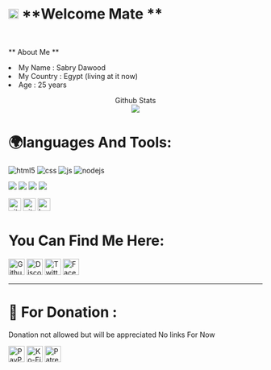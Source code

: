 # <img src="https://emojis.slackmojis.com/emojis/images/1531849430/4246/blob-sunglasses.gif?1531849430" width="20"/> **Welcome Mate **
</br>

** About Me **

<tl>
<li> 
My Name : Sabry Dawood
</li>
<li> 
My Country : Egypt (living at it now)
</li>
<li> 
Age : 25 years
</li>
</tl>

<p align="center"> 
  Github Stats<br>
  
<img src="https://github-readme-stats.vercel.app/api?username=virgel1995&show_icons=true&hide_title=false&theme=chartreuse-dark" />
</p>

# 🌍languages And Tools:


<p>
  <img alt="html5" src="https://img.shields.io/badge/-HTML5-E34F26?style=flat-square&logo=html5&logoColor=white" />
  <img alt="css" src="https://img.shields.io/badge/-CSS-00A6FF?style=flat-square&logo=css3&logoColor=white" />
  <img alt="js" src="https://img.shields.io/badge/-Javascript-FFEE00?style=flat-square&logo=javascript&logoColor=black" />
  <img alt="nodejs" src="https://img.shields.io/badge/-NodeJS-43853D?style=flat-square&logo=Node.js&logoColor=white" />
</p>
<p>
<img src="https://img.shields.io/badge/-TypeScript-007ACC?style=flat-square&logo=typescript&logoColor=white "/>
<img src="https://img.shields.io/badge/-Heroku-430098?style=flat-square&logo=heroku&logoColor=white "/> 
<img src="https://img.shields.io/badge/-NPM-CB3837?style=flat-square&logo=npm&logoColor=white "/>
<img src="https://img.shields.io/badge/-MongoDB-13aa52?style=flat-square&logo=mongodb&logoColor=white "/> 
</p>
<p>
  <img alt="github" width="25px" src="https://raw.githubusercontent.com/coderjojo/coderjojo/master/img/github.svg"/>
    <img alt="git" width="25px" src="https://upload.wikimedia.org/wikipedia/commons/thumb/3/3f/Git_icon.svg/97px-Git_icon.svg.png"/ >
    <img alt="bootstrap" width="25px" src="https://img.icons8.com/color/452/bootstrap.png"/>
</p>
  



# You Can Find Me Here:
[<img alt="Github" height="32" width="32" src="https://raw.githubusercontent.com/peterthehan/peterthehan/master/assets/github.svg" />](https://github.com/virgel1995) [<img alt="Discord" title="Discord" height="32" width="32" src="https://raw.githubusercontent.com/peterthehan/peterthehan/master/assets/discord.svg" />](https://discord.com/users/799984138111287337) [<img alt="Twitter" height="32" width="32" src="https://raw.githubusercontent.com/peterthehan/peterthehan/master/assets/twitter.svg" />](https://discord.com/users/799984138111287337) [<img alt="Facebook" height="32" width="32" src="https://raw.githubusercontent.com/peterthehan/peterthehan/master/assets/facebook.svg" />](https://fb.com/sabry.dawood.79)

------------






# 🏧 For Donation :
<p>Donation not allowed but will be appreciated No links For Now  </p>

[<img alt="PayPal" height="32" width="32" src="https://raw.githubusercontent.com/peterthehan/peterthehan/master/assets/paypal.svg" />](https://fb.com/sabry.dawood.79) [<img alt="Ko-Fi" height="32" width="32" src="https://raw.githubusercontent.com/peterthehan/peterthehan/master/assets/ko-fi.svg" />](https://fb.com/sabry.dawood.79) [<img alt="Patreon" height="32" width="32" src="https://raw.githubusercontent.com/peterthehan/peterthehan/master/assets/patreon.svg" />](https://fb.com/sabry.dawood.79)
